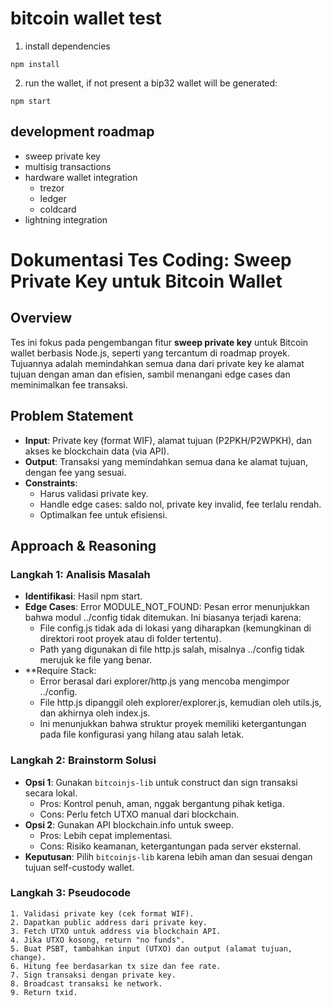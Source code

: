# bitcoin wallet test

1. install dependencies

```
npm install
```

2. run the wallet, if not present a bip32 wallet will be generated:
```
npm start
```

## development roadmap
- sweep private key
- multisig transactions
- hardware wallet integration
  - trezor
  - ledger
  - coldcard
- lightning integration




# Dokumentasi Tes Coding: Sweep Private Key untuk Bitcoin Wallet

## Overview
Tes ini fokus pada pengembangan fitur **sweep private key** untuk Bitcoin wallet berbasis Node.js, seperti yang tercantum di roadmap proyek[](https://github.com/gianlucamazza/nodejs-bitcoin-wallet). Tujuannya adalah memindahkan semua dana dari private key ke alamat tujuan dengan aman dan efisien, sambil menangani edge cases dan meminimalkan fee transaksi.

## Problem Statement
- **Input**: Private key (format WIF), alamat tujuan (P2PKH/P2WPKH), dan akses ke blockchain data (via API).
- **Output**: Transaksi yang memindahkan semua dana ke alamat tujuan, dengan fee yang sesuai.
- **Constraints**:
  - Harus validasi private key.
  - Handle edge cases: saldo nol, private key invalid, fee terlalu rendah.
  - Optimalkan fee untuk efisiensi.

## Approach & Reasoning
### Langkah 1: Analisis Masalah
- **Identifikasi**: Hasil npm start.
- **Edge Cases**: Error MODULE_NOT_FOUND: Pesan error menunjukkan bahwa modul ../config tidak ditemukan. Ini biasanya terjadi karena:
  - File config.js tidak ada di lokasi yang diharapkan (kemungkinan di direktori root proyek atau di folder tertentu).
  - Path yang digunakan di file http.js salah, misalnya ../config tidak merujuk ke file yang benar.
- **Require Stack:
  - Error berasal dari explorer/http.js yang mencoba mengimpor ../config.
  - File http.js dipanggil oleh explorer/explorer.js, kemudian oleh utils.js, dan akhirnya oleh index.js.
  - Ini menunjukkan bahwa struktur proyek memiliki ketergantungan pada file konfigurasi yang hilang atau salah letak. 

### Langkah 2: Brainstorm Solusi
- **Opsi 1**: Gunakan `bitcoinjs-lib` untuk construct dan sign transaksi secara lokal.
  - Pros: Kontrol penuh, aman, nggak bergantung pihak ketiga.
  - Cons: Perlu fetch UTXO manual dari blockchain.
- **Opsi 2**: Gunakan API blockchain.info untuk sweep.
  - Pros: Lebih cepat implementasi.
  - Cons: Risiko keamanan, ketergantungan pada server eksternal.
- **Keputusan**: Pilih `bitcoinjs-lib` karena lebih aman dan sesuai dengan tujuan self-custody wallet.

### Langkah 3: Pseudocode
```plaintext
1. Validasi private key (cek format WIF).
2. Dapatkan public address dari private key.
3. Fetch UTXO untuk address via blockchain API.
4. Jika UTXO kosong, return "no funds".
5. Buat PSBT, tambahkan input (UTXO) dan output (alamat tujuan, change).
6. Hitung fee berdasarkan tx size dan fee rate.
7. Sign transaksi dengan private key.
8. Broadcast transaksi ke network.
9. Return txid.
